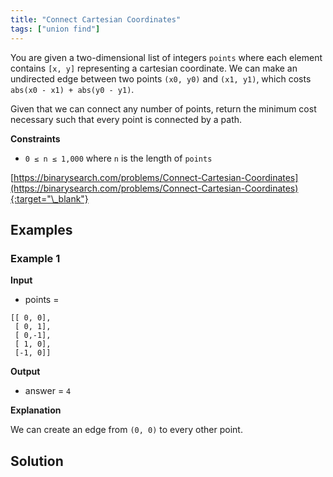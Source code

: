 ```yaml
---
title: "Connect Cartesian Coordinates"
tags: ["union find"]
---
```


You are given a two-dimensional list of integers `points` where each element contains `[x, y]` representing a cartesian coordinate. We can make an undirected edge between two points `(x0, y0)` and `(x1, y1)`, which costs `abs(x0 - x1) + abs(y0 - y1)`.

Given that we can connect any number of points, return the minimum cost necessary such that every point is connected by a path.

**Constraints**

- `0 ≤ n ≤ 1,000` where `n` is the length of `points`

[https://binarysearch.com/problems/Connect-Cartesian-Coordinates](https://binarysearch.com/problems/Connect-Cartesian-Coordinates){:target="\_blank"}

## Examples

### Example 1

**Input**

- points =

```
[[ 0, 0],
 [ 0, 1],
 [ 0,-1],
 [ 1, 0],
 [-1, 0]]
```

**Output**

- answer = `4`

**Explanation**

We can create an edge from `(0, 0)` to every other point.

## Solution

<script src="https://gist.github.com/yaeba/16da7be5123724fcf6eccc25581cef5a.js?file=Connect-Cartesian-Coordinates.py"></script>

